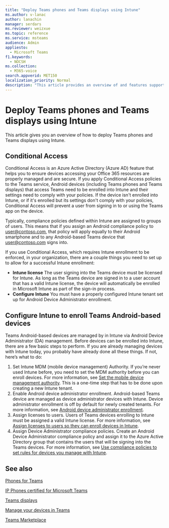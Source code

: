 ```yaml
---
title: "Deploy Teams phones and Teams displays using Intune"
ms.author: v-lanac
author: lanachin
manager: serdars
ms.reviewer: weizxue
ms.topic: reference
ms.service: msteams
audience: Admin
appliesto: 
  - Microsoft Teams
f1.keywords:
  - NOCSH
ms.collection: 
  - M365-voice
search.appverid: MET150
localization_priority: Normal
description: "This article provides an overview of and features supported by Microsoft Teams displays."
---
```


# Deploy Teams phones and Teams displays using Intune

This article gives you an overview of how to deploy Teams phones and Teams displays using Intune.

## Conditional Access

Conditional Access is an Azure Active Directory (Azure AD) feature that helps you to ensure devices accessing your Office 365 resources are properly managed and are secure.  If you apply Conditional Access policies to the Teams service, Android devices (including Teams phones and Teams displays) that access Teams need to be enrolled into Intune and their settings need to comply with your policies.  If the device isn't enrolled into Intune, or if it's enrolled but its settings don't comply with your policies, Conditional Access will prevent a user from signing in to or using the Teams app on the device.

Typically, compliance policies defined within Intune are assigned to groups of users.  This means that if you assign an Android compliance policy to user@contoso.com, that policy will apply equally to their Android smartphone and to any Android-based Teams device that user@contoso.com signs into.

If you use Conditional Access, which requires Intune enrollment to be enforced, in your organization, there are a couple things you need to set up to allow for a successful Intune enrollment:

- **Intune license** The user signing into the Teams device must be licensed for Intune.  As long as the Teams device are signed in to a user account that has a valid Intune license, the device will automatically be enrolled in Microsoft Intune as part of the sign-in process.
- **Configure Intune** You must have a properly configured Intune tenant set up for Android Device Administrator enrollment.

## Configure Intune to enroll Teams Android-based devices

Teams Android-based devices are managed by in Intune via Android Device Administrator (DA) management. Before devices can be enrolled into Intune, there are a few basic steps to perform.  If you are already managing devices with Intune today, you probably have already done all these things.  If not, here’s what to do:

1. Set Intune MDM (mobile device management) Authority.  If you’re never used Intune before, you need to set the MDM authority before you can enroll devices. For more information, see [Set the mobile device management authority](https://docs.microsoft.com/intune/fundamentals/mdm-authority-set).  This is a one-time step that has to be done upon creating a new Intune tenant.
2. Enable Android device administrator enrollment. Android-based Teams device are managed as device administrator devices with Intune.  Device administrator enrollment is off by default for newly created tenants.  For more information, see [Android device administrator enrollment](https://docs.microsoft.com/intune/enrollment/android-enroll-device-administrator).
3. Assign licenses to users. Users of Teams devices enrolling to Intune must be assigned a valid Intune license. For more information, see [Assign licenses to users so they can enroll devices in Intune](https://docs.microsoft.com/intune/fundamentals/licenses-assign).
4. Assign Device Administrator compliance policies.  Create an Android Device Administrator compliance policy and assign it to the Azure Active Directory group that contains the users that will be signing into the Teams devices. For more information, see [Use compliance policies to set rules for devices you manage with Intune](https://docs.microsoft.com/mem/intune/protect/device-compliance-get-started).

## See also

[Phones for Teams](phones-for-teams.md)

[IP Phones certified for Microsoft Teams](teams-ip-phones.md)

[Teams displays](teams-displays.md)

[Manage your devices in Teams](device-management.md)

[Teams Marketplace](https://office.com/teamsdevices)
